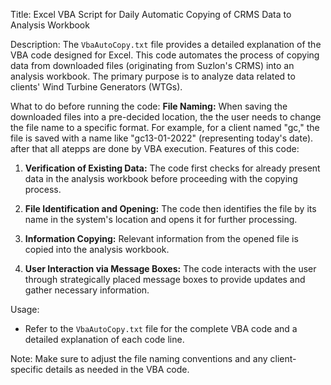 Title: Excel VBA Script for Daily Automatic Copying of CRMS Data to Analysis Workbook

Description: 
The `VbaAutoCopy.txt` file provides a detailed explanation of the VBA code designed for Excel. This code automates the process of copying data from downloaded files (originating from Suzlon's CRMS) into an analysis workbook. The primary purpose is to analyze data related to clients' Wind Turbine Generators (WTGs).

What to do before running the code:
**File Naming:**
   When saving the downloaded files into a pre-decided location, the the user needs to change the file name to a specific format. For example, for a client named "gc," the file is saved with a name like "gc13-01-2022" (representing today's date). after that all atepps are done by VBA execution.
Features of this code:

1. **Verification of Existing Data:**
   The code first checks for already present data in the analysis workbook before proceeding with the copying process.

3. **File Identification and Opening:**
   The code then identifies the file by its name in the system's location and opens it for further processing.

4. **Information Copying:**
   Relevant information from the opened file is copied into the analysis workbook.

5. **User Interaction via Message Boxes:**
   The code interacts with the user through strategically placed message boxes to provide updates and gather necessary information.

Usage:
- Refer to the `VbaAutoCopy.txt` file for the complete VBA code and a detailed explanation of each code line.

Note: Make sure to adjust the file naming conventions and any client-specific details as needed in the VBA code.

